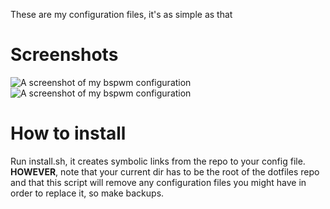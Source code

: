 These are my configuration files, it's as simple as that

# Screenshots
![A screenshot of my bspwm configuration](https://github.com/SenorCornflake/dotfiles/blob/master/scrot1.jpg "Screenshot")
![A screenshot of my bspwm configuration](https://github.com/SenorCornflake/dotfiles/blob/master/scrot2.jpg "Screenshot")

# How to install
Run install.sh, it creates symbolic links from the repo to your config file. **HOWEVER**, note that your current dir has to be the root of
the dotfiles repo and that this script will remove any configuration files you might have in order to replace it, so make backups.

